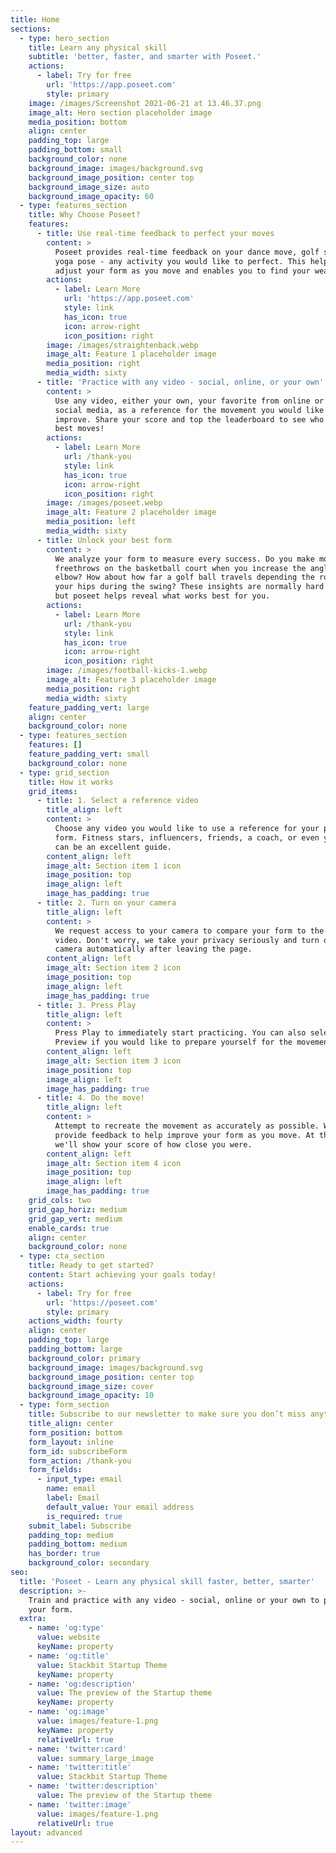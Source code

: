 ```yaml
---
title: Home
sections:
  - type: hero_section
    title: Learn any physical skill
    subtitle: 'better, faster, and smarter with Poseet.'
    actions:
      - label: Try for free
        url: 'https://app.poseet.com'
        style: primary
    image: /images/Screenshot 2021-06-21 at 13.46.37.png
    image_alt: Hero section placeholder image
    media_position: bottom
    align: center
    padding_top: large
    padding_bottom: small
    background_color: none
    background_image: images/background.svg
    background_image_position: center top
    background_image_size: auto
    background_image_opacity: 60
  - type: features_section
    title: Why Choose Poseet?
    features:
      - title: Use real-time feedback to perfect your moves
        content: >
          Poseet provides real-time feedback on your dance move, golf swing,
          yoga pose - any activity you would like to perfect. This helps you
          adjust your form as you move and enables you to find your weak points.
        actions:
          - label: Learn More
            url: 'https://app.poseet.com'
            style: link
            has_icon: true
            icon: arrow-right
            icon_position: right
        image: /images/straightenback.webp
        image_alt: Feature 1 placeholder image
        media_position: right
        media_width: sixty
      - title: 'Practice with any video - social, online, or your own'
        content: >
          Use any video, either your own, your favorite from online or from
          social media, as a reference for the movement you would like to
          improve. Share your score and top the leaderboard to see who has the
          best moves!
        actions:
          - label: Learn More
            url: /thank-you
            style: link
            has_icon: true
            icon: arrow-right
            icon_position: right
        image: /images/poseet.webp
        image_alt: Feature 2 placeholder image
        media_position: left
        media_width: sixty
      - title: Unlock your best form
        content: >
          We analyze your form to measure every success. Do you make more
          freethrows on the basketball court when you increase the angle of your
          elbow? How about how far a golf ball travels depending the rotation of
          your hips during the swing? These insights are normally hard to see,
          but poseet helps reveal what works best for you.
        actions:
          - label: Learn More
            url: /thank-you
            style: link
            has_icon: true
            icon: arrow-right
            icon_position: right
        image: /images/football-kicks-1.webp
        image_alt: Feature 3 placeholder image
        media_position: right
        media_width: sixty
    feature_padding_vert: large
    align: center
    background_color: none
  - type: features_section
    features: []
    feature_padding_vert: small
    background_color: none
  - type: grid_section
    title: How it works
    grid_items:
      - title: 1. Select a reference video
        title_align: left
        content: >
          Choose any video you would like to use a reference for your perfect
          form. Fitness stars, influencers, friends, a coach, or even yourself
          can be an excellent guide.
        content_align: left
        image_alt: Section item 1 icon
        image_position: top
        image_align: left
        image_has_padding: true
      - title: 2. Turn on your camera
        title_align: left
        content: >
          We request access to your camera to compare your form to the reference
          video. Don't worry, we take your privacy seriously and turn off the
          camera automatically after leaving the page.
        content_align: left
        image_alt: Section item 2 icon
        image_position: top
        image_align: left
        image_has_padding: true
      - title: 3. Press Play
        title_align: left
        content: >
          Press Play to immediately start practicing. You can also select
          Preview if you would like to prepare yourself for the movement first.
        content_align: left
        image_alt: Section item 3 icon
        image_position: top
        image_align: left
        image_has_padding: true
      - title: 4. Do the move!
        title_align: left
        content: >
          Attempt to recreate the movement as accurately as possible. We can
          provide feedback to help improve your form as you move. At the end,
          we'll show your score of how close you were.
        content_align: left
        image_alt: Section item 4 icon
        image_position: top
        image_align: left
        image_has_padding: true
    grid_cols: two
    grid_gap_horiz: medium
    grid_gap_vert: medium
    enable_cards: true
    align: center
    background_color: none
  - type: cta_section
    title: Ready to get started?
    content: Start achieving your goals today!
    actions:
      - label: Try for free
        url: 'https://poseet.com'
        style: primary
    actions_width: fourty
    align: center
    padding_top: large
    padding_bottom: large
    background_color: primary
    background_image: images/background.svg
    background_image_position: center top
    background_image_size: cover
    background_image_opacity: 10
  - type: form_section
    title: Subscribe to our newsletter to make sure you don’t miss anything
    title_align: center
    form_position: bottom
    form_layout: inline
    form_id: subscribeForm
    form_action: /thank-you
    form_fields:
      - input_type: email
        name: email
        label: Email
        default_value: Your email address
        is_required: true
    submit_label: Subscribe
    padding_top: medium
    padding_bottom: medium
    has_border: true
    background_color: secondary
seo:
  title: 'Poseet - Learn any physical skill faster, better, smarter'
  description: >-
    Train and practice with any video - social, online or your own to perfect
    your form.
  extra:
    - name: 'og:type'
      value: website
      keyName: property
    - name: 'og:title'
      value: Stackbit Startup Theme
      keyName: property
    - name: 'og:description'
      value: The preview of the Startup theme
      keyName: property
    - name: 'og:image'
      value: images/feature-1.png
      keyName: property
      relativeUrl: true
    - name: 'twitter:card'
      value: summary_large_image
    - name: 'twitter:title'
      value: Stackbit Startup Theme
    - name: 'twitter:description'
      value: The preview of the Startup theme
    - name: 'twitter:image'
      value: images/feature-1.png
      relativeUrl: true
layout: advanced
---
```

